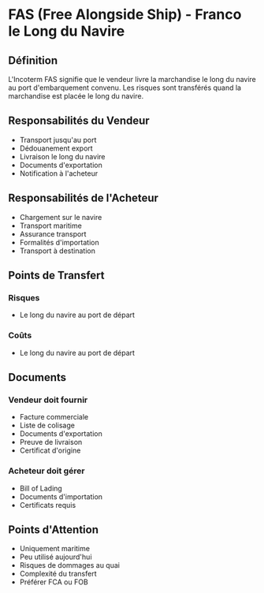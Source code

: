 # FAS (Free Alongside Ship) - Franco le Long du Navire

## Définition
L'Incoterm FAS signifie que le vendeur livre la marchandise le long du navire au port d'embarquement convenu. Les risques sont transférés quand la marchandise est placée le long du navire.

## Responsabilités du Vendeur
- Transport jusqu'au port
- Dédouanement export
- Livraison le long du navire
- Documents d'exportation
- Notification à l'acheteur

## Responsabilités de l'Acheteur
- Chargement sur le navire
- Transport maritime
- Assurance transport
- Formalités d'importation
- Transport à destination

## Points de Transfert
### Risques
- Le long du navire au port de départ

### Coûts
- Le long du navire au port de départ

## Documents
### Vendeur doit fournir
- Facture commerciale
- Liste de colisage
- Documents d'exportation
- Preuve de livraison
- Certificat d'origine

### Acheteur doit gérer
- Bill of Lading
- Documents d'importation
- Certificats requis

## Points d'Attention
- Uniquement maritime
- Peu utilisé aujourd'hui
- Risques de dommages au quai
- Complexité du transfert
- Préférer FCA ou FOB 